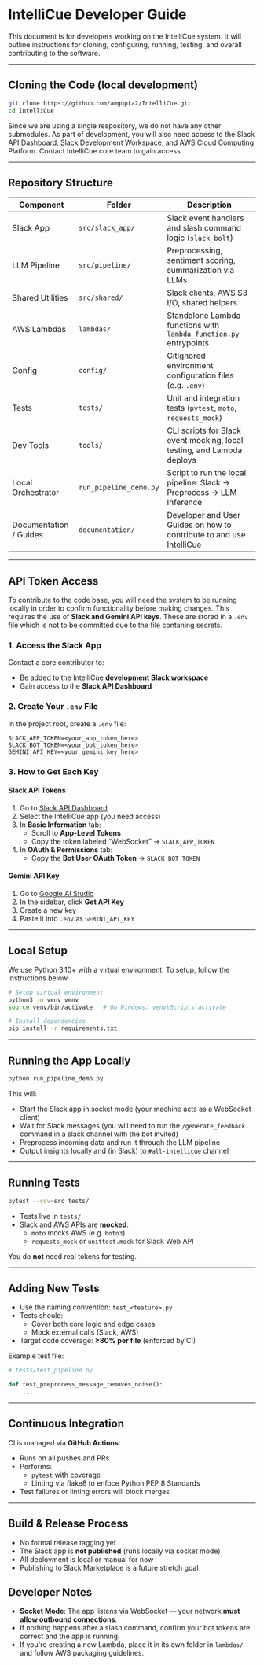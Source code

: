 # IntelliCue Developer Guide

This document is for developers working on the IntelliCue system. It will outline instructions for cloning, configuring, running, testing, and overall contributing to the software.

---

## Cloning the Code (local development)
```bash
git clone https://github.com/amgupta2/IntelliCue.git
cd IntelliCue
```

Since we are using a single respository, we do not have any other submodules. As part of development, you will also need access to the Slack API Dashboard, Slack Development Workspace, and AWS Cloud Computing Platform. Contact IntelliCue core team to gain access

---

## Repository Structure

| Component               | Folder                 | Description                                                                    |
|-------------------------|------------------------|--------------------------------------------------------------------------------|
| Slack App               | `src/slack_app/`       | Slack event handlers and slash command logic (`slack_bolt`)                    |
| LLM Pipeline            | `src/pipeline/`        | Preprocessing, sentiment scoring, summarization via LLMs                       |
| Shared Utilities        | `src/shared/`          | Slack clients, AWS S3 I/O, shared helpers                                      |
| AWS Lambdas             | `lambdas/`             | Standalone Lambda functions with `lambda_function.py` entrypoints              |
| Config                  | `config/`              | Gitignored environment configuration files (e.g. `.env`)                       |
| Tests                   | `tests/`               | Unit and integration tests (`pytest`, `moto`, `requests_mock`)                 |
| Dev Tools               | `tools/`               | CLI scripts for Slack event mocking, local testing, and Lambda deploys         |
| Local Orchestrator      | `run_pipeline_demo.py` | Script to run the local pipeline: Slack → Preprocess → LLM Inference           |
| Documentation / Guides  | `documentation/`       | Developer and User Guides on how to contribute to and use IntelliCue           |

---

## API Token Access

To contribute to the code base, you will need the system to be running locally in order to confirm functionality before making changes. This requires the use of **Slack and Gemini API keys**. These are stored in a `.env` file which is not to be committed due to the file contaning secrets.

### 1. Access the Slack App

Contact a core contributor to:
- Be added to the IntelliCue **development Slack workspace**
- Gain access to the **Slack API Dashboard**

### 2. Create Your `.env` File

In the project root, create a `.env` file:

```
SLACK_APP_TOKEN=<your_app_token_here>
SLACK_BOT_TOKEN=<your_bot_token_here>
GEMINI_API_KEY=<your_gemini_key_here>
```

### 3. How to Get Each Key

#### Slack API Tokens

1. Go to [Slack API Dashboard](https://api.slack.com/apps)
2. Select the IntelliCue app (you need access)
3. In **Basic Information** tab:
   - Scroll to **App-Level Tokens**
   - Copy the token labeled “WebSocket” → `SLACK_APP_TOKEN`
4. In **OAuth & Permissions** tab:
   - Copy the **Bot User OAuth Token** → `SLACK_BOT_TOKEN`

#### Gemini API Key

1. Go to [Google AI Studio](https://aistudio.google.com/app/)
2. In the sidebar, click **Get API Key**
3. Create a new key
4. Paste it into `.env` as `GEMINI_API_KEY`

---

## Local Setup

We use Python 3.10+ with a virtual environment. To setup, follow the instructions below

```bash
# Setup virtual environment
python3 -m venv venv
source venv/bin/activate   # On Windows: venv\Scripts\activate

# Install dependencies
pip install -r requirements.txt
```

---

## Running the App Locally

```bash
python run_pipeline_demo.py
```

This will:
- Start the Slack app in socket mode (your machine acts as a WebSocket client)
- Wait for Slack messages (you will need to run the `/generate_feedback` command in a slack channel with the bot invited)
- Preprocess incoming data and run it through the LLM pipeline
- Output insights locally and (in Slack) to `#all-intellicue` channel

---

## Running Tests

```bash
pytest --cov=src tests/
```

- Tests live in `tests/`
- Slack and AWS APIs are **mocked**:
  - `moto` mocks AWS (e.g. `boto3`)
  - `requests_mock` or `unittest.mock` for Slack Web API

You do **not** need real tokens for testing.

---

## Adding New Tests

- Use the naming convention: `test_<feature>.py`
- Tests should:
  - Cover both core logic and edge cases
  - Mock external calls (Slack, AWS)
- Target code coverage: **≥80% per file** (enforced by CI)

Example test file:

```python
# tests/test_pipeline.py

def test_preprocess_message_removes_noise():
    ...
```

---

## Continuous Integration

CI is managed via **GitHub Actions**:

- Runs on all pushes and PRs
- Performs:
  - `pytest` with coverage
  - Linting via flake8 to enfoce Python PEP 8 Standards
- Test failures or linting errors will block merges

---

## Build & Release Process

- No formal release tagging yet
- The Slack app is **not published** (runs locally via socket mode)
- All deployment is local or manual for now
- Publishing to Slack Marketplace is a future stretch goal

## Developer Notes

- **Socket Mode**: The app listens via WebSocket — your network **must allow outbound connections**.
- If nothing happens after a slash command, confirm your bot tokens are correct and the app is running.
- If you're creating a new Lambda, place it in its own folder in `lambdas/` and follow AWS packaging guidelines.